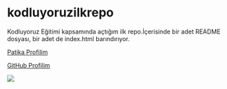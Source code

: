# kodluyoruzilkrepo
Kodluyoruz Eğitimi kapsamında açtığım ilk repo.İçerisinde bir adet README dosyası, bir adet de index.html barındırıyor.

[Patika Profilim](https://app.patika.dev/yasinvelioglu)

[GitHub Profilim](https://github.com/YasinVelioglu)

![](https://www.sivilsayfalar.org/wp-content/uploads/2017/08/12140740_592101067664371_7619142561799890911_n.png)
